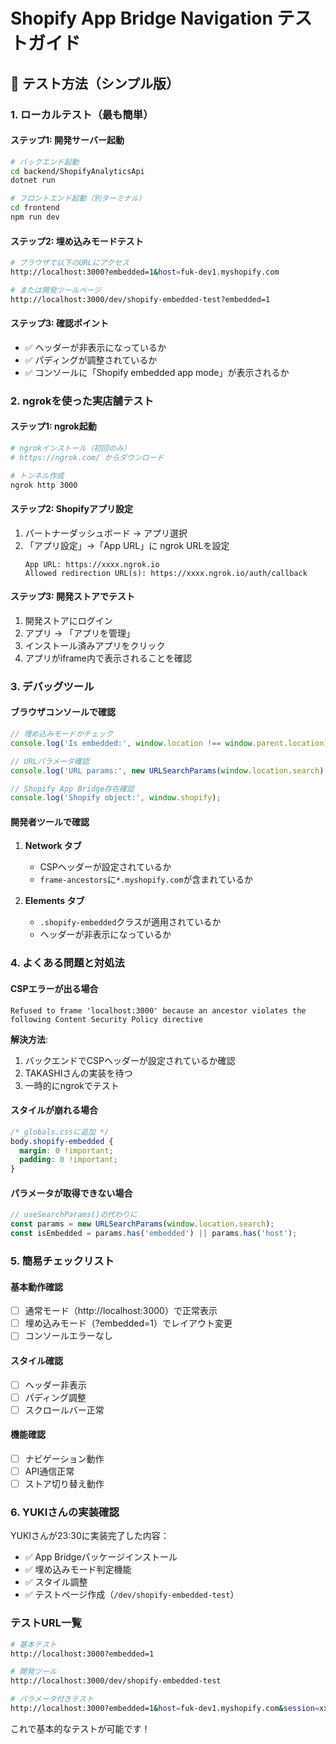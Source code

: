 # Shopify App Bridge Navigation テストガイド

## 🧪 テスト方法（シンプル版）

### 1. ローカルテスト（最も簡単）

#### ステップ1: 開発サーバー起動
```bash
# バックエンド起動
cd backend/ShopifyAnalyticsApi
dotnet run

# フロントエンド起動（別ターミナル）
cd frontend
npm run dev
```

#### ステップ2: 埋め込みモードテスト
```bash
# ブラウザで以下のURLにアクセス
http://localhost:3000?embedded=1&host=fuk-dev1.myshopify.com

# または開発ツールページ
http://localhost:3000/dev/shopify-embedded-test?embedded=1
```

#### ステップ3: 確認ポイント
- ✅ ヘッダーが非表示になっているか
- ✅ パディングが調整されているか
- ✅ コンソールに「Shopify embedded app mode」が表示されるか

### 2. ngrokを使った実店舗テスト

#### ステップ1: ngrok起動
```bash
# ngrokインストール（初回のみ）
# https://ngrok.com/ からダウンロード

# トンネル作成
ngrok http 3000
```

#### ステップ2: Shopifyアプリ設定
1. パートナーダッシュボード → アプリ選択
2. 「アプリ設定」→「App URL」に ngrok URLを設定
   ```
   App URL: https://xxxx.ngrok.io
   Allowed redirection URL(s): https://xxxx.ngrok.io/auth/callback
   ```

#### ステップ3: 開発ストアでテスト
1. 開発ストアにログイン
2. アプリ → 「アプリを管理」
3. インストール済みアプリをクリック
4. アプリがiframe内で表示されることを確認

### 3. デバッグツール

#### ブラウザコンソールで確認
```javascript
// 埋め込みモードかチェック
console.log('Is embedded:', window.location !== window.parent.location);

// URLパラメータ確認
console.log('URL params:', new URLSearchParams(window.location.search).toString());

// Shopify App Bridge存在確認
console.log('Shopify object:', window.shopify);
```

#### 開発者ツールで確認
1. **Network タブ**
   - CSPヘッダーが設定されているか
   - `frame-ancestors`に`*.myshopify.com`が含まれているか

2. **Elements タブ**
   - `.shopify-embedded`クラスが適用されているか
   - ヘッダーが非表示になっているか

### 4. よくある問題と対処法

#### CSPエラーが出る場合
```
Refused to frame 'localhost:3000' because an ancestor violates the following Content Security Policy directive
```

**解決方法**:
1. バックエンドでCSPヘッダーが設定されているか確認
2. TAKASHIさんの実装を待つ
3. 一時的にngrokでテスト

#### スタイルが崩れる場合
```css
/* globals.cssに追加 */
body.shopify-embedded {
  margin: 0 !important;
  padding: 0 !important;
}
```

#### パラメータが取得できない場合
```typescript
// useSearchParams()の代わりに
const params = new URLSearchParams(window.location.search);
const isEmbedded = params.has('embedded') || params.has('host');
```

### 5. 簡易チェックリスト

#### 基本動作確認
- [ ] 通常モード（http://localhost:3000）で正常表示
- [ ] 埋め込みモード（?embedded=1）でレイアウト変更
- [ ] コンソールエラーなし

#### スタイル確認
- [ ] ヘッダー非表示
- [ ] パディング調整
- [ ] スクロールバー正常

#### 機能確認
- [ ] ナビゲーション動作
- [ ] API通信正常
- [ ] ストア切り替え動作

### 6. YUKIさんの実装確認

YUKIさんが23:30に実装完了した内容：
- ✅ App Bridgeパッケージインストール
- ✅ 埋め込みモード判定機能
- ✅ スタイル調整
- ✅ テストページ作成（`/dev/shopify-embedded-test`）

### テストURL一覧
```bash
# 基本テスト
http://localhost:3000?embedded=1

# 開発ツール
http://localhost:3000/dev/shopify-embedded-test

# パラメータ付きテスト
http://localhost:3000?embedded=1&host=fuk-dev1.myshopify.com&session=xxx
```

これで基本的なテストが可能です！